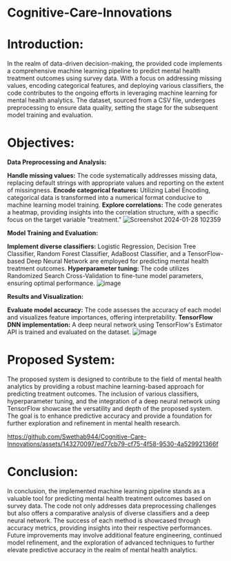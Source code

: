 # Cognitive-Care-Innovations
# Introduction:

  In the realm of data-driven decision-making, the provided code implements a comprehensive machine learning pipeline to predict mental health treatment outcomes using survey data. With a focus on addressing missing values, encoding categorical features, and deploying various classifiers, the code contributes to the ongoing efforts in leveraging machine learning for mental health analytics. The dataset, sourced from a CSV file, undergoes preprocessing to ensure data quality, setting the stage for the subsequent model training and evaluation.

# Objectives:

**Data Preprocessing and Analysis:**

  **Handle missing values:** The code systematically addresses missing data, replacing default strings with appropriate values and reporting on the extent of missingness.
  **Encode categorical features:** Utilizing Label Encoding, categorical data is transformed into a numerical format conducive to machine learning model training.
  **Explore correlations:** The code generates a heatmap, providing insights into the correlation structure, with a specific focus on the target variable "treatment."
  ![Screenshot 2024-01-28 102359](https://github.com/Swethab944/Cognitive-Care-Innovations/assets/143270097/ca0d4d7e-943a-44cf-9477-fc17149aa240)
    
**Model Training and Evaluation:**

  **Implement diverse classifiers:** Logistic Regression, Decision Tree Classifier, Random Forest Classifier, AdaBoost Classifier, and a TensorFlow-based Deep Neural Network are employed for predicting mental health treatment outcomes.
  **Hyperparameter tuning:** The code utilizes Randomized Search Cross-Validation to fine-tune model parameters, ensuring optimal performance.
  ![image](https://github.com/Swethab944/Cognitive-Care-Innovations/assets/143270097/7fcf1d10-482c-4b4f-ad4b-6394c324c599)

  
**Results and Visualization:**

  **Evaluate model accuracy:** The code assesses the accuracy of each model and visualizes feature importances, offering interpretability.
  **TensorFlow DNN implementation:** A deep neural network using TensorFlow's Estimator API is trained and evaluated on the dataset.
  ![image](https://github.com/Swethab944/Cognitive-Care-Innovations/assets/143270097/b25ee5d8-6b1e-4599-a40b-22653fb9e509)


# Proposed System:

  The proposed system is designed to contribute to the field of mental health analytics by providing a robust machine learning-based approach for predicting treatment outcomes. The inclusion of various classifiers, hyperparameter tuning, and the integration of a deep neural network using TensorFlow showcase the versatility and depth of the proposed system. The goal is to enhance predictive accuracy and provide a foundation for further exploration and refinement in mental health research.

  https://github.com/Swethab944/Cognitive-Care-Innovations/assets/143270097/ed77cb79-cf75-4f58-9530-4a529921366f

# Conclusion:

  In conclusion, the implemented machine learning pipeline stands as a valuable tool for predicting mental health treatment outcomes based on survey data. The code not only addresses data preprocessing challenges but also offers a comparative analysis of diverse classifiers and a deep neural network. The success of each method is showcased through accuracy metrics, providing insights into their respective performances. Future improvements may involve additional feature engineering, continued model refinement, and the exploration of advanced techniques to further elevate predictive accuracy in the realm of mental health analytics.

